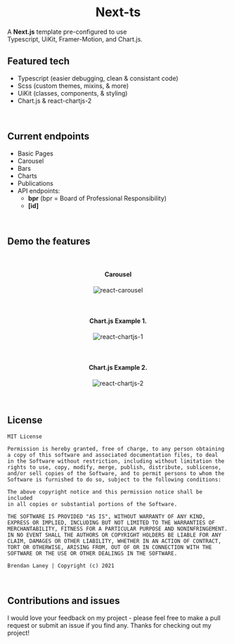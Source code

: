 <div align="center">
  <h1>Next-ts</h1>
  <p style="text-align: justify">
    A <b>Next.js</b> template pre-configured to use </br>
    Typescript, UiKit, Framer-Motion, and Chart.js.
  </p>
</div>

## Featured tech

- Typescript (easier debugging, clean & consistant code)
- Scss  (custom themes, mixins, & more)
- UiKit (classes, components, & styling)
- Chart.js & react-chartjs-2

</br>

## Current endpoints

- Basic Pages
- Carousel
- Bars
- Charts
- Publications
- API endpoints:
  - **bpr** (bpr = Board of Professional Responsibility)
  - **[id]**

</br>

## Demo the features

</br>

<div align="center">
  <h4><b>Carousel</b></h4>
  <img src="https://user-images.githubusercontent.com/64326462/159073335-3a099f42-7da1-41d8-9c96-012bd2b75b77.gif" alt="react-carousel" />
</div>

</br>
</br>

<div align="center">
  <h4><b>Chart.js Example 1.</b></h4>
  <img src="https://user-images.githubusercontent.com/64326462/159091526-983ed80e-2d99-4bd8-988c-d9b1a415b77c.gif" alt="react-chartjs-1" />
</div>

</br>
</br>

<div align="center">
  <h4><b>Chart.js Example 2.</b></h4>
  <img src="https://user-images.githubusercontent.com/64326462/159091639-15b8dc09-722d-4ddb-b04e-18423b4f3e25.gif" alt="react-chartjs-2" />
</div>

</br>
</br>


## License

```text
MIT License

Permission is hereby granted, free of charge, to any person obtaining
a copy of this software and associated documentation files, to deal 
in the Software without restriction, including without limitation the
rights to use, copy, modify, merge, publish, distribute, sublicense, 
and/or sell copies of the Software, and to permit persons to whom the 
Software is furnished to do so, subject to the following conditions:

The above copyright notice and this permission notice shall be included 
in all copies or substantial portions of the Software.

THE SOFTWARE IS PROVIDED "AS IS", WITHOUT WARRANTY OF ANY KIND, 
EXPRESS OR IMPLIED, INCLUDING BUT NOT LIMITED TO THE WARRANTIES OF 
MERCHANTABILITY, FITNESS FOR A PARTICULAR PURPOSE AND NONINFRINGEMENT.
IN NO EVENT SHALL THE AUTHORS OR COPYRIGHT HOLDERS BE LIABLE FOR ANY 
CLAIM, DAMAGES OR OTHER LIABILITY, WHETHER IN AN ACTION OF CONTRACT, 
TORT OR OTHERWISE, ARISING FROM, OUT OF OR IN CONNECTION WITH THE 
SOFTWARE OR THE USE OR OTHER DEALINGS IN THE SOFTWARE.

Brendan Laney | Copyright (c) 2021
```

</br>

## Contributions and issues

I would love your feedback on my project - please feel free to make a pull request or submit an issue if you find any. Thanks for checking out my project!

